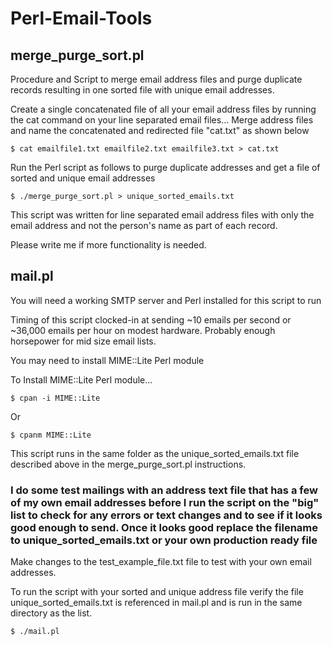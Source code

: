 # Perl-Email-Tools

## merge_purge_sort.pl

Procedure and Script to merge email address files and purge duplicate records resulting in one sorted file with unique email addresses.

Create a single concatenated file of all your email address files by running the cat command on your line separated email files...
Merge address files and name the concatenated and redirected file "cat.txt" as shown below
    
    $ cat emailfile1.txt emailfile2.txt emailfile3.txt > cat.txt 

Run the Perl script as follows to purge duplicate addresses and get a file of sorted and unique email addresses
    
    $ ./merge_purge_sort.pl > unique_sorted_emails.txt

This script was written for line separated email address files with only the email address and not the person's name as part of each record.

Please write me if more functionality is needed.

## mail.pl

You will need a working SMTP server and Perl installed for this script to run

Timing of this script clocked-in at sending ~10 emails per second or ~36,000 emails per hour on modest hardware.  Probably enough horsepower for mid size email lists.

You may need to install MIME::Lite Perl module

To Install MIME::Lite Perl module...

    $ cpan -i MIME::Lite    
Or

    $ cpanm MIME::Lite

This script runs in the same folder as the unique_sorted_emails.txt file described above in the merge_purge_sort.pl instructions.

### I do some test mailings with an address text file that has a few of my own email addresses before I run the script on the "big" list to check for any errors or text changes and to see if it looks good enough to send.  Once it looks good replace the filename to unique_sorted_emails.txt or your own production ready file

Make changes to the test_example_file.txt file to test with your own email addresses.
 
To run the script with your sorted and unique address file verify the file unique_sorted_emails.txt is referenced in mail.pl and is run in the same directory as the list.

    $ ./mail.pl
